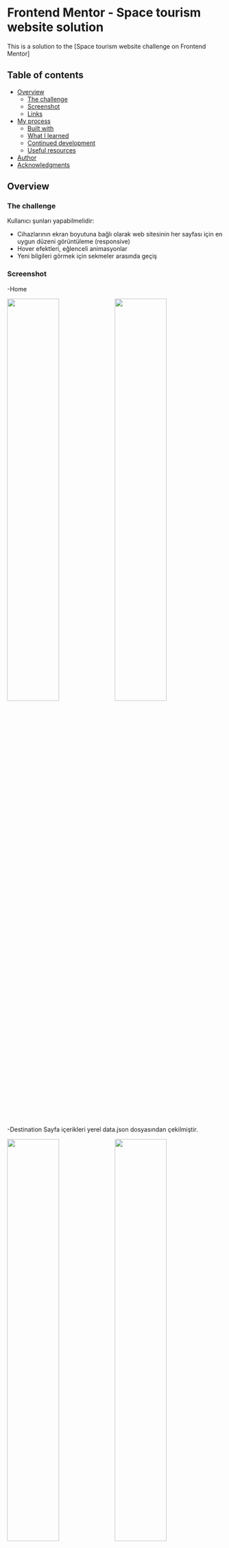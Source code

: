 # Frontend Mentor - Space tourism website solution

This is a solution to the [Space tourism website challenge on Frontend Mentor]


## Table of contents

- [Overview](#overview)
  - [The challenge](#the-challenge)
  - [Screenshot](#screenshot)
  - [Links](#links)
- [My process](#my-process)
  - [Built with](#built-with)
  - [What I learned](#what-i-learned)
  - [Continued development](#continued-development)
  - [Useful resources](#useful-resources)
- [Author](#author)
- [Acknowledgments](#acknowledgments)


## Overview

### The challenge

Kullanıcı şunları yapabilmelidir:

- Cihazlarının ekran boyutuna bağlı olarak web sitesinin her sayfası için en uygun düzeni görüntüleme (responsive)
- Hover efektleri, eğlenceli animasyonlar
- Yeni bilgileri görmek için sekmeler arasında geçiş 

### Screenshot
-Home
<p float="left">
 <img  src="https://user-images.githubusercontent.com/44196940/167313727-606b00b4-a09b-416a-873f-127b7f97f09d.png" width="49%"/> 
<img  src="https://user-images.githubusercontent.com/44196940/167314090-8810e08e-626b-4274-910d-8d747e70301a.png" width="49%"/> 
</p>

-Destination
Sayfa içerikleri yerel data.json dosyasından çekilmiştir.
<p float="left">
 <img  src="https://user-images.githubusercontent.com/44196940/167314234-7e4d9e02-88fd-416f-be45-51318a26d777.png" width="49%"/> 
<img  src="https://user-images.githubusercontent.com/44196940/167314248-c97cdf56-35fb-4ea2-ac43-7a4c0fe3bfaf.png" width="49%"/> 
</p>
<p float="left">
 <img  src="https://user-images.githubusercontent.com/44196940/167314398-9f06a579-16b5-4bae-8f59-4b3d8a98aa09.png" width="49%"/> 
<img  src="https://user-images.githubusercontent.com/44196940/167314424-0bab480e-c28a-48ba-bd98-25a5d3514872.png" width="49%"/> 
</p>

-Crew
<p float="left">
 <img  src="https://user-images.githubusercontent.com/44196940/167314495-f021e54d-6e52-473d-8da3-2d34c065b3ed.png" width="49%"/> 
<img  src="https://user-images.githubusercontent.com/44196940/167314517-18b91021-9559-43d0-9656-1af573bf3a4e.png" width="49%"/> 
</p>

-Technology

 <img src="https://user-images.githubusercontent.com/44196940/167314568-1a97ea49-fd1d-4869-a4f7-c93a9d93a21f.png" width="100%%"/> 

-TABLET
<p float="left">
 <img  src="https://user-images.githubusercontent.com/44196940/167314717-e9d5fb42-9901-4f6b-bf33-63f5fc2acc71.png" width="33%"/> 
<img  src="https://user-images.githubusercontent.com/44196940/167314743-b4cd4c99-4f58-4af1-8e11-ae61f5dfdcab.png" width="33%"/> 
<img  src="https://user-images.githubusercontent.com/44196940/167314772-d89b3ee0-efa7-4c7a-8599-952ce0b138b5.png" width="33%"/> 
  
</p>
<p align="center">
<img  src="https://user-images.githubusercontent.com/44196940/167314628-4da22888-3654-4e7b-8466-f7179e6762d4.png" width="50%"/> 
</p>



### Links

- Solution URL: [Add solution URL here](https://your-solution-url.com)
- Live Site URL: [Add live site URL here](https://your-live-site-url.com)

## My process

### Built with

- Semantic HTML5 markup
- CSS custom properties
- Flexbox
- CSS Grid
- Mobile-first workflow
- [React](https://reactjs.org/) - JS library
- [Next.js](https://nextjs.org/) - React framework
- [Styled Components](https://styled-components.com/) - For styles

**Note: These are just examples. Delete this note and replace the list above with your own choices**

### What I learned

Use this section to recap over some of your major learnings while working through this project. Writing these out and providing code samples of areas you want to highlight is a great way to reinforce your own knowledge.

To see how you can add code snippets, see below:

```html
<h1>Some HTML code I'm proud of</h1>
```
```css
.proud-of-this-css {
  color: papayawhip;
}
```
```js
const proudOfThisFunc = () => {
  console.log('🎉')
}
```

If you want more help with writing markdown, we'd recommend checking out [The Markdown Guide](https://www.markdownguide.org/) to learn more.

**Note: Delete this note and the content within this section and replace with your own learnings.**

### Continued development

Use this section to outline areas that you want to continue focusing on in future projects. These could be concepts you're still not completely comfortable with or techniques you found useful that you want to refine and perfect.

**Note: Delete this note and the content within this section and replace with your own plans for continued development.**

### Useful resources

- [Example resource 1](https://www.example.com) - This helped me for XYZ reason. I really liked this pattern and will use it going forward.
- [Example resource 2](https://www.example.com) - This is an amazing article which helped me finally understand XYZ. I'd recommend it to anyone still learning this concept.

**Note: Delete this note and replace the list above with resources that helped you during the challenge. These could come in handy for anyone viewing your solution or for yourself when you look back on this project in the future.**

## Author

- Website - [Add your name here](https://www.your-site.com)
- Frontend Mentor - [@yourusername](https://www.frontendmentor.io/profile/yourusername)
- Twitter - [@yourusername](https://www.twitter.com/yourusername)

**Note: Delete this note and add/remove/edit lines above based on what links you'd like to share.**

## Acknowledgments

This is where you can give a hat tip to anyone who helped you out on this project. Perhaps you worked in a team or got some inspiration from someone else's solution. This is the perfect place to give them some credit.

**Note: Delete this note and edit this section's content as necessary. If you completed this challenge by yourself, feel free to delete this section entirely.**
